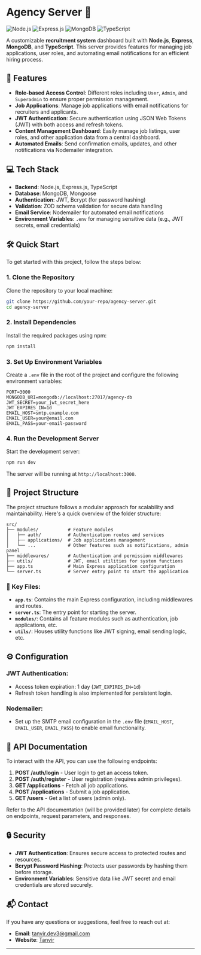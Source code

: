 # Agency Server 🚀

![Node.js](https://img.shields.io/badge/Node.js-43853D?style=for-the-badge&logo=node.js&logoColor=white)
![Express.js](https://img.shields.io/badge/Express.js-404D59?style=for-the-badge)
![MongoDB](https://img.shields.io/badge/MongoDB-4EA94B?style=for-the-badge&logo=mongodb&logoColor=white)
![TypeScript](https://img.shields.io/badge/TypeScript-007ACC?style=for-the-badge&logo=typescript&logoColor=white)

A customizable **recruitment system** dashboard built with **Node.js**, **Express**, **MongoDB**, and **TypeScript**. This server provides features for managing job applications, user roles, and automating email notifications for an efficient hiring process.

## 🚀 Features
- **Role-based Access Control**: Different roles including `User`, `Admin`, and `Superadmin` to ensure proper permission management.
- **Job Applications**: Manage job applications with email notifications for recruiters and applicants.
- **JWT Authentication**: Secure authentication using JSON Web Tokens (JWT) with both access and refresh tokens.
- **Content Management Dashboard**: Easily manage job listings, user roles, and other application data from a central dashboard.
- **Automated Emails**: Send confirmation emails, updates, and other notifications via Nodemailer integration.

## 💻 Tech Stack
- **Backend**: Node.js, Express.js, TypeScript
- **Database**: MongoDB, Mongoose
- **Authentication**: JWT, Bcrypt (for password hashing)
- **Validation**: ZOD schema validation for secure data handling
- **Email Service**: Nodemailer for automated email notifications
- **Environment Variables**: `.env` for managing sensitive data (e.g., JWT secrets, email credentials)

## 🛠️ Quick Start

To get started with this project, follow the steps below:

### 1. Clone the Repository
Clone the repository to your local machine:
```bash
git clone https://github.com/your-repo/agency-server.git
cd agency-server
```

### 2. Install Dependencies
Install the required packages using npm:
```bash
npm install
```

### 3. Set Up Environment Variables
Create a `.env` file in the root of the project and configure the following environment variables:
```env
PORT=3000
MONGODB_URI=mongodb://localhost:27017/agency-db
JWT_SECRET=your_jwt_secret_here
JWT_EXPIRES_IN=1d
EMAIL_HOST=smtp.example.com
EMAIL_USER=your@email.com
EMAIL_PASS=your-email-password
```

### 4. Run the Development Server
Start the development server:
```bash
npm run dev
```
The server will be running at `http://localhost:3000`.

## 📂 Project Structure

The project structure follows a modular approach for scalability and maintainability. Here's a quick overview of the folder structure:

```
src/
├── modules/           # Feature modules
│   ├── auth/          # Authentication routes and services
│   ├── applications/  # Job applications management
│   └── ...            # Other features such as notifications, admin panel
├── middlewares/       # Authentication and permission middlewares
├── utils/             # JWT, email utilities for system functions
├── app.ts             # Main Express application configuration
└── server.ts          # Server entry point to start the application
```

### 📜 Key Files:
- **`app.ts`**: Contains the main Express configuration, including middlewares and routes.
- **`server.ts`**: The entry point for starting the server.
- **`modules/`**: Contains all feature modules such as authentication, job applications, etc.
- **`utils/`**: Houses utility functions like JWT signing, email sending logic, etc.

## ⚙️ Configuration
### JWT Authentication:
- Access token expiration: 1 day (`JWT_EXPIRES_IN=1d`)
- Refresh token handling is also implemented for persistent login.

### Nodemailer:
- Set up the SMTP email configuration in the `.env` file (`EMAIL_HOST`, `EMAIL_USER`, `EMAIL_PASS`) to enable email functionality.

## 📑 API Documentation
To interact with the API, you can use the following endpoints:

1. **POST /auth/login** - User login to get an access token.
2. **POST /auth/register** - User registration (requires admin privileges).
3. **GET /applications** - Fetch all job applications.
4. **POST /applications** - Submit a job application.
5. **GET /users** - Get a list of users (admin only).

Refer to the API documentation (will be provided later) for complete details on endpoints, request parameters, and responses.

## 🔒 Security
- **JWT Authentication**: Ensures secure access to protected routes and resources.
- **Bcrypt Password Hashing**: Protects user passwords by hashing them before storage.
- **Environment Variables**: Sensitive data like JWT secret and email credentials are stored securely.


## 📬 Contact
If you have any questions or suggestions, feel free to reach out at:
- **Email**: tanvir.dev3@gmail.com
- **Website**: [Tanvir](https://tanvir3.vercel.app/)

---


